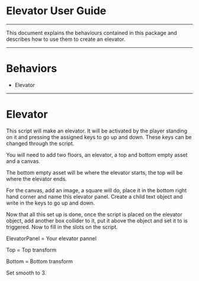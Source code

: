 # Elevator User Guide

---

This document explains the behaviours contained in this package and describes how to use them to create an elevator.

---

# Behaviors

- Elevator

---

# Elevator

This script will make an elevator. It will be activated by the player standing on it and pressing the assigned keys to go up and down. These keys can be changed through the script.

You will need to add two floors, an elevator, a top and bottom empty asset and a canvas.

The bottom empty asset will be where the elevator starts, the top will be where the elevator ends.

For the canvas, add an image, a square will do, place it in the bottom right hand corner and name this elevator panel. Create a child text object and write in the keys to go up and down.

Now that all this set up is done, once the script is placed on the elevator object, add another box collider to it, put it above the object and set it to is triggered. Now to fill in the slots on the script.

ElevatorPanel = Your elevator pannel

Top = Top transform

Bottom = Bottom transform

Set smooth to 3.
